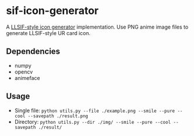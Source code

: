 # sif-icon-generator
A [LLSIF-style icon generator](https://www.kongzhu.me/tech/icon-generator.html) implementation. Use PNG anime image files to generate LLSIF-style UR card icon.
## Dependencies
* numpy
* opencv
* animeface
## Usage
* Single file: `python utils.py --file ./example.png --smile --pure --cool --savepath ./result.png`
* Directory: `python utils.py --dir ./img/ --smile --pure --cool --savepath ./result/`
